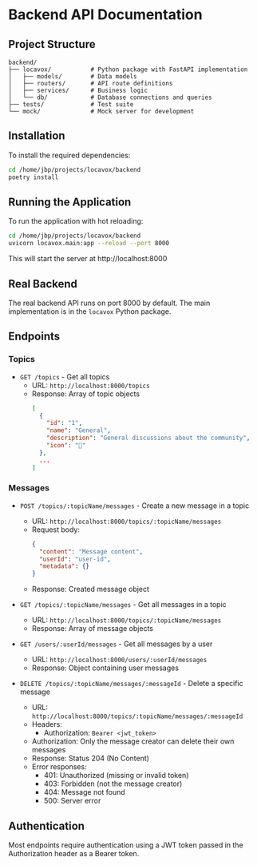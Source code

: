 # Backend API Documentation

## Project Structure

```
backend/
├── locavox/           # Python package with FastAPI implementation
│   ├── models/        # Data models
│   ├── routers/       # API route definitions
│   ├── services/      # Business logic
│   └── db/            # Database connections and queries
├── tests/             # Test suite
└── mock/              # Mock server for development
```

## Installation

To install the required dependencies:

```bash
cd /home/jbp/projects/locavox/backend
poetry install
```

## Running the Application

To run the application with hot reloading:

```bash
cd /home/jbp/projects/locavox/backend
uvicorn locavox.main:app --reload --port 8000
```

This will start the server at http://localhost:8000

## Real Backend

The real backend API runs on port 8000 by default. The main implementation is in the `locavox` Python package.

## Endpoints

### Topics

- `GET /topics` - Get all topics
  - URL: `http://localhost:8000/topics`
  - Response: Array of topic objects
    ```json
    [
      {
        "id": "1",
        "name": "General",
        "description": "General discussions about the community",
        "icon": "💬"
      },
      ...
    ]
    ```

### Messages

- `POST /topics/:topicName/messages` - Create a new message in a topic
  - URL: `http://localhost:8000/topics/:topicName/messages`
  - Request body:
    ```json
    {
      "content": "Message content",
      "userId": "user-id",
      "metadata": {}
    }
    ```
  - Response: Created message object

- `GET /topics/:topicName/messages` - Get all messages in a topic
  - URL: `http://localhost:8000/topics/:topicName/messages`
  - Response: Array of message objects

- `GET /users/:userId/messages` - Get all messages by a user
  - URL: `http://localhost:8000/users/:userId/messages`
  - Response: Object containing user messages

- `DELETE /topics/:topicName/messages/:messageId` - Delete a specific message
  - URL: `http://localhost:8000/topics/:topicName/messages/:messageId`
  - Headers:
    - Authorization: `Bearer <jwt_token>`
  - Authorization: Only the message creator can delete their own messages
  - Response: Status 204 (No Content)
  - Error responses:
    - 401: Unauthorized (missing or invalid token)
    - 403: Forbidden (not the message creator)
    - 404: Message not found
    - 500: Server error

## Authentication

Most endpoints require authentication using a JWT token passed in the Authorization header as a Bearer token.
